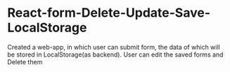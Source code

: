 # React-form-Delete-Update-Save-LocalStorage
Created a web-app, in which user can submit form, the data of which will be stored in LocalStorage(as backend). User can edit the saved forms and Delete them

